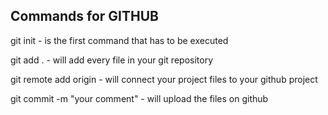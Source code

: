 ## Commands for GITHUB

git init - is the first command that has to be executed

git add . - will add every file in your git repository

git remote add origin <the link to your repository>  - will connect your project files to your github project

git commit -m "your comment" - will upload the files on github
